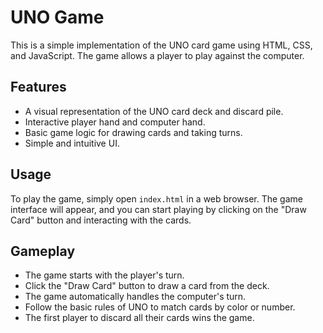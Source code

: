 # UNO Game

This is a simple implementation of the UNO card game using HTML, CSS, and JavaScript. The game allows a player to play against the computer.

## Features

- A visual representation of the UNO card deck and discard pile.
- Interactive player hand and computer hand.
- Basic game logic for drawing cards and taking turns.
- Simple and intuitive UI.


## Usage

To play the game, simply open `index.html` in a web browser. The game interface will appear, and you can start playing by clicking on the "Draw Card" button and interacting with the cards.

## Gameplay

- The game starts with the player's turn.
- Click the "Draw Card" button to draw a card from the deck.
- The game automatically handles the computer's turn.
- Follow the basic rules of UNO to match cards by color or number.
- The first player to discard all their cards wins the game.

